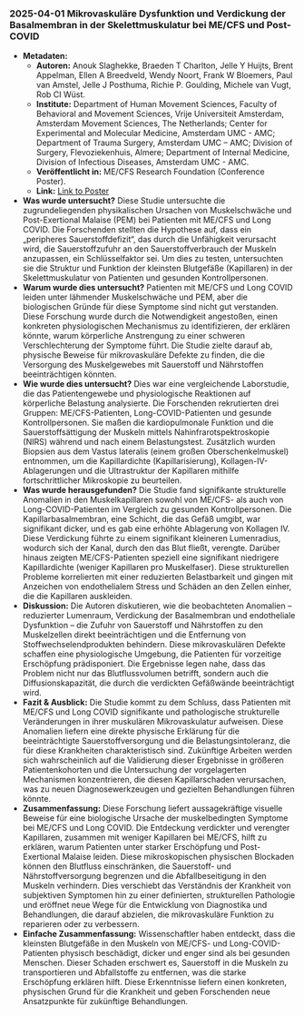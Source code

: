 ### 2025-04-01 Mikrovaskuläre Dysfunktion und Verdickung der Basalmembran in der Skelettmuskulatur bei ME/CFS und Post-COVID
- **Metadaten:**
    - **Autoren:** Anouk Slaghekke, Braeden T Charlton, Jelle Y Huijts, Brent Appelman, Ellen A Breedveld, Wendy Noort, Frank W Bloemers, Paul van Amstel, Jelle J Posthuma, Richie P. Goulding, Michele van Vugt, Rob CI Wüst.
    - **Institute:** Department of Human Movement Sciences, Faculty of Behavioral and Movement Sciences, Vrije Universiteit Amsterdam, Amsterdam Movement Sciences, The Netherlands; Center for Experimental and Molecular Medicine, Amsterdam UMC - AMC; Department of Trauma Surgery, Amsterdam UMC – AMC; Division of Surgery, Flevoziekenhuis, Almere; Department of Internal Medicine, Division of Infectious Diseases, Amsterdam UMC - AMC.
    - **Veröffentlicht in:** ME/CFS Research Foundation (Conference Poster).
    - **Link:** [Link to Poster](https://mecfs-research.org/wp-content/uploads/2025/04/Anouk-Slaghekke_Poster_Conference_2025.pdf)
- **Was wurde untersucht?**
Diese Studie untersuchte die zugrundeliegenden physikalischen Ursachen von Muskelschwäche und Post-Exertional Malaise (PEM) bei Patienten mit ME/CFS und Long COVID. Die Forschenden stellten die Hypothese auf, dass ein „peripheres Sauerstoffdefizit“, das durch die Unfähigkeit verursacht wird, die Sauerstoffzufuhr an den Sauerstoffverbrauch der Muskeln anzupassen, ein Schlüsselfaktor sei. Um dies zu testen, untersuchten sie die Struktur und Funktion der kleinsten Blutgefäße (Kapillaren) in der Skelettmuskulatur von Patienten und gesunden Kontrollpersonen.
- **Warum wurde dies untersucht?**
Patienten mit ME/CFS und Long COVID leiden unter lähmender Muskelschwäche und PEM, aber die biologischen Gründe für diese Symptome sind nicht gut verstanden. Diese Forschung wurde durch die Notwendigkeit angestoßen, einen konkreten physiologischen Mechanismus zu identifizieren, der erklären könnte, warum körperliche Anstrengung zu einer schweren Verschlechterung der Symptome führt. Die Studie zielte darauf ab, physische Beweise für mikrovaskuläre Defekte zu finden, die die Versorgung des Muskelgewebes mit Sauerstoff und Nährstoffen beeinträchtigen könnten.
- **Wie wurde dies untersucht?**
Dies war eine vergleichende Laborstudie, die das Patientengewebe und physiologische Reaktionen auf körperliche Belastung analysierte. Die Forschenden rekrutierten drei Gruppen: ME/CFS-Patienten, Long-COVID-Patienten und gesunde Kontrollpersonen. Sie maßen die kardiopulmonale Funktion und die Sauerstoffsättigung der Muskeln mittels Nahinfrarotspektroskopie (NIRS) während und nach einem Belastungstest. Zusätzlich wurden Biopsien aus dem Vastus lateralis (einem großen Oberschenkelmuskel) entnommen, um die Kapillardichte (Kapillarisierung), Kollagen-IV-Ablagerungen und die Ultrastruktur der Kapillaren mithilfe fortschrittlicher Mikroskopie zu beurteilen.
- **Was wurde herausgefunden?**
Die Studie fand signifikante strukturelle Anomalien in den Muskelkapillaren sowohl von ME/CFS- als auch von Long-COVID-Patienten im Vergleich zu gesunden Kontrollpersonen. Die Kapillarbasalmembran, eine Schicht, die das Gefäß umgibt, war signifikant dicker, und es gab eine erhöhte Ablagerung von Kollagen IV. Diese Verdickung führte zu einem signifikant kleineren Lumenradius, wodurch sich der Kanal, durch den das Blut fließt, verengte. Darüber hinaus zeigten ME/CFS-Patienten speziell eine signifikant niedrigere Kapillardichte (weniger Kapillaren pro Muskelfaser). Diese strukturellen Probleme korrelierten mit einer reduzierten Belastbarkeit und gingen mit Anzeichen von endothelialem Stress und Schäden an den Zellen einher, die die Kapillaren auskleiden.
- **Diskussion:**
Die Autoren diskutieren, wie die beobachteten Anomalien – reduzierter Lumenraum, Verdickung der Basalmembran und endotheliale Dysfunktion – die Zufuhr von Sauerstoff und Nährstoffen zu den Muskelzellen direkt beeinträchtigen und die Entfernung von Stoffwechselendprodukten behindern. Diese mikrovaskulären Defekte schaffen eine physiologische Umgebung, die Patienten für vorzeitige Erschöpfung prädisponiert. Die Ergebnisse legen nahe, dass das Problem nicht nur das Blutflussvolumen betrifft, sondern auch die Diffusionskapazität, die durch die verdickten Gefäßwände beeinträchtigt wird.
- **Fazit & Ausblick:**
Die Studie kommt zu dem Schluss, dass Patienten mit ME/CFS und Long COVID signifikante und pathologische strukturelle Veränderungen in ihrer muskulären Mikrovaskulatur aufweisen. Diese Anomalien liefern eine direkte physische Erklärung für die beeinträchtigte Sauerstoffversorgung und die Belastungsintoleranz, die für diese Krankheiten charakteristisch sind. Zukünftige Arbeiten werden sich wahrscheinlich auf die Validierung dieser Ergebnisse in größeren Patientenkohorten und die Untersuchung der vorgelagerten Mechanismen konzentrieren, die diesen Kapillarschaden verursachen, was zu neuen Diagnosewerkzeugen und gezielten Behandlungen führen könnte.
- **Zusammenfassung:**
Diese Forschung liefert aussagekräftige visuelle Beweise für eine biologische Ursache der muskelbedingten Symptome bei ME/CFS und Long COVID. Die Entdeckung verdickter und verengter Kapillaren, zusammen mit weniger Kapillaren bei ME/CFS, hilft zu erklären, warum Patienten unter starker Erschöpfung und Post-Exertional Malaise leiden. Diese mikroskopischen physischen Blockaden können den Blutfluss einschränken, die Sauerstoff- und Nährstoffversorgung begrenzen und die Abfallbeseitigung in den Muskeln verhindern. Dies verschiebt das Verständnis der Krankheit von subjektiven Symptomen hin zu einer definierten, strukturellen Pathologie und eröffnet neue Wege für die Entwicklung von Diagnostika und Behandlungen, die darauf abzielen, die mikrovaskuläre Funktion zu reparieren oder zu verbessern.
- **Einfache Zusammenfassung:**
Wissenschaftler haben entdeckt, dass die kleinsten Blutgefäße in den Muskeln von ME/CFS- und Long-COVID-Patienten physisch beschädigt, dicker und enger sind als bei gesunden Menschen. Dieser Schaden erschwert es, Sauerstoff in die Muskeln zu transportieren und Abfallstoffe zu entfernen, was die starke Erschöpfung erklären hilft. Diese Erkenntnisse liefern einen konkreten, physischen Grund für die Krankheit und geben Forschenden neue Ansatzpunkte für zukünftige Behandlungen.